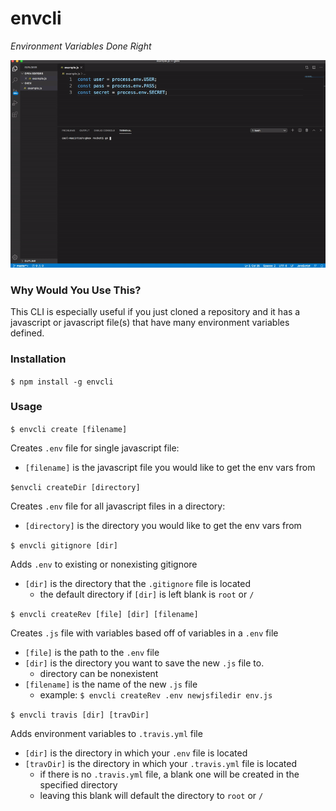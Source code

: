 # envcli

*Environment Variables Done Right*

![Usage Gif](readmeCont/gkgif.gif)

### Why Would You Use This?

This CLI is especially useful if you just cloned a repository and it has a javascript or javascript file(s) that have many environment variables defined.

### Installation

`$ npm install -g envcli`

### Usage

`$ envcli create [filename]`

Creates `.env` file for single javascript file:
 - `[filename]` is the javascript file you would like to get the env vars from

`$envcli createDir [directory]`

Creates `.env` file for all javascript files in a directory:
 - `[directory]` is the directory you would like to get the env vars from

`$ envcli gitignore [dir]`

Adds `.env` to existing or nonexisting gitignore
  - `[dir]` is the directory that the `.gitignore` file is located
    - the default directory if `[dir]` is left blank is `root` or `/`

`$ envcli createRev [file] [dir] [filename]`

Creates `.js` file with variables based off of variables in a `.env` file
  - `[file]` is the path to the `.env` file
  - `[dir]` is the directory you want to save the new `.js` file to.
    - directory can be nonexistent
  - `[filename]` is the name of the new `.js` file
    - example: `$ envcli createRev .env newjsfiledir env.js`

`$ envcli travis [dir] [travDir]`

Adds environment variables to `.travis.yml` file
  - `[dir]` is the directory in which your `.env` file is located
  - `[travDir]` is the directory in which your `.travis.yml` file is located
    - if there is no `.travis.yml` file, a blank one will be created in the specified directory
    - leaving this blank will default the directory to `root` or `/`